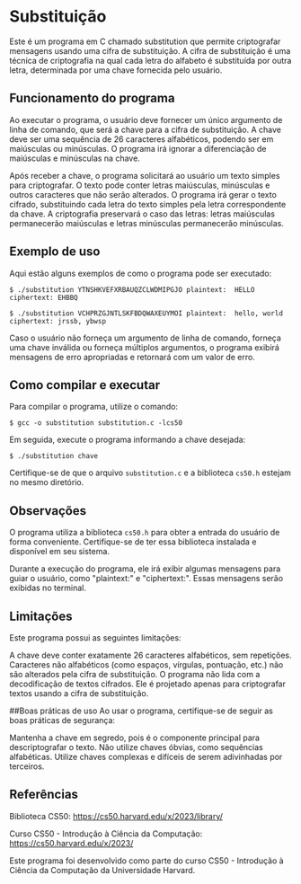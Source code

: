 # Substituição
Este é um programa em C chamado substitution que permite criptografar mensagens usando uma cifra de substituição. A cifra de substituição é uma técnica de criptografia na qual cada letra do alfabeto é substituída por outra letra, determinada por uma chave fornecida pelo usuário.

## Funcionamento do programa
Ao executar o programa, o usuário deve fornecer um único argumento de linha de comando, que será a chave para a cifra de substituição. A chave deve ser uma sequência de 26 caracteres alfabéticos, podendo ser em maiúsculas ou minúsculas. O programa irá ignorar a diferenciação de maiúsculas e minúsculas na chave.

Após receber a chave, o programa solicitará ao usuário um texto simples para criptografar. O texto pode conter letras maiúsculas, minúsculas e outros caracteres que não serão alterados. O programa irá gerar o texto cifrado, substituindo cada letra do texto simples pela letra correspondente da chave. A criptografia preservará o caso das letras: letras maiúsculas permanecerão maiúsculas e letras minúsculas permanecerão minúsculas.

## Exemplo de uso
Aqui estão alguns exemplos de como o programa pode ser executado:


`$ ./substitution YTNSHKVEFXRBAUQZCLWDMIPGJO
plaintext:  HELLO
ciphertext: EHBBQ`


`$ ./substitution VCHPRZGJNTLSKFBDQWAXEUYMOI
plaintext:  hello, world
ciphertext: jrssb, ybwsp`

Caso o usuário não forneça um argumento de linha de comando, forneça uma chave inválida ou forneça múltiplos argumentos, o programa exibirá mensagens de erro apropriadas e retornará com um valor de erro.

## Como compilar e executar
Para compilar o programa, utilize o comando:


`$ gcc -o substitution substitution.c -lcs50`

Em seguida, execute o programa informando a chave desejada:

`$ ./substitution chave`

Certifique-se de que o arquivo `substitution.c` e a biblioteca `cs50.h` estejam no mesmo diretório.

## Observações
O programa utiliza a biblioteca `cs50.h` para obter a entrada do usuário de forma conveniente. Certifique-se de ter essa biblioteca instalada e disponível em seu sistema.

Durante a execução do programa, ele irá exibir algumas mensagens para guiar o usuário, como "plaintext:" e "ciphertext:". Essas mensagens serão exibidas no terminal.

## Limitações
Este programa possui as seguintes limitações:

A chave deve conter exatamente 26 caracteres alfabéticos, sem repetições.
Caracteres não alfabéticos (como espaços, vírgulas, pontuação, etc.) não são alterados pela cifra de substituição.
O programa não lida com a decodificação de textos cifrados. Ele é projetado apenas para criptografar textos usando a cifra de substituição.

##Boas práticas de uso
Ao usar o programa, certifique-se de seguir as boas práticas de segurança:

Mantenha a chave em segredo, pois é o componente principal para descriptografar o texto.
Não utilize chaves óbvias, como sequências alfabéticas.
Utilize chaves complexas e difíceis de serem adivinhadas por terceiros.

## Referências
Biblioteca CS50: https://cs50.harvard.edu/x/2023/library/

Curso CS50 - Introdução à Ciência da Computação: https://cs50.harvard.edu/x/2023/

Este programa foi desenvolvido como parte do curso CS50 - Introdução à Ciência da Computação da Universidade Harvard.
